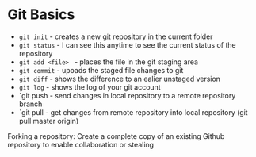 # Git Basics

* `git init` - creates a new git repository in the current folder
* `git status` - I can see this anytime to see the current status of the repository
* `git add <file> ` - places the file in the git staging area
* `git commit` - upoads the staged file changes to git
* `git diff` - shows the difference to an ealier unstaged version
* `git log` - shows the log of your git account
* `git push <remote> <branch> - send changes in local repository to a remote repository branch
* `git  pull <remote> <branch> - get changes from remote repository into local repository (git pull 
master origin)

Forking a repository: Create a complete copy of an existing Github repository to enable 
collaboration or stealing
